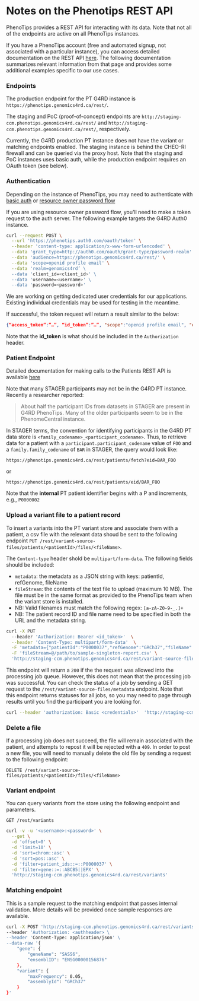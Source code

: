 # Notes on the Phenotips REST API

PhenoTips provides a REST API for interacting with its data. Note that not all of the endpoints are active on all PhenoTips instances.

If you have a PhenoTips account (free and automated signup, not associated with a particular instance), you can access detailed documentation on the REST API [here](https://help.phenotips.com/hc/en-us/articles/360048543632-Variant-Store-Add-on-REST-API). The following documentation summarizes relevant information from that page and provides some additional examples specific to our use cases.

### Endpoints

The production endpoint for the PT G4RD instance is `https://phenotips.genomics4rd.ca/rest/`.

The staging and PoC (proof-of-concept) endpoints are `http://staging-ccm.phenotips.genomics4rd.ca/rest/` and `http://staging-ccm.phenotips.genomics4rd.ca/rest/`, respectively. 

Currently, the G4RD production PT instance does not have the variant or matching endpoints enabled.
The staging instance is behind the CHEO-RI firewall and can be queried via the proxy host. 
Note that the staging and PoC instances uses basic auth, while the production endpoint requires an OAuth token (see below).



### Authentication

Depending on the instance of PhenoTips, you may need to authenticate with [basic auth](https://en.wikipedia.org/wiki/Basic_access_authentication) or [resource owner password flow](https://auth0.com/docs/flows/call-your-api-using-resource-owner-password-flow)

If you are using resource owner password flow, you'll need to make a token request to the auth server. The following example targets the G4RD Auth0 instance.

```bash
curl --request POST \
  --url 'https://phenotips.auth0.com/oauth/token' \
  --header 'content-type: application/x-www-form-urlencoded' \
  --data 'grant_type=http://auth0.com/oauth/grant-type/password-realm' \
  --data 'audience=https://phenotips.genomics4rd.ca/rest/' \
  --data 'scope=openid profile email' \
  --data 'realm=genomics4rd’ \
  --data 'client_id=<client_id>' \
  --data 'username=<username>' \
  --data 'password=<password>'
```

We are working on getting dedicated user credentials for our applications. Existing individual credentials may be used for testing in the meantime.

If successful, the token request will return a result similar to the below:

```json
{“access_token”:”…”, “id_token”:”…”, "scope":"openid profile email", "expires_in":86400, "token_type":"Bearer"}
```

Note that the **id_token** is what should be included in the `Authorization` header.

### Patient Endpoint

Detailed documentation for making calls to the Patients REST API is available [here](https://help.phenotips.com/hc/en-us/articles/360046289011-Patients-REST-API)

Note that many STAGER participants may not be in the G4RD PT instance. Recently a researcher reported:

> About half the participant IDs from datasets in STAGER are present in G4RD PhenoTips. Many of the older participants seem to be in the PhenomeCentral instance.

In STAGER terms, the convention for identifying participants in the G4RD PT data store is `<family_codename>_<participant_codename>`. Thus, to retrieve data for a patient with a `participant.participant_codename` value of `FOO` and a `family.family_codename` of `BAR` in STAGER, the query would look like:

```code
https://phenotips.genomics4rd.ca/rest/patients/fetch?eid=BAR_FOO
```

or

```code
https://phenotips.genomics4rd.ca/rest/patients/eid/BAR_FOO
```

Note that the **internal** PT patient identifier begins with a P and increments, e.g., `P0000002`

### **Upload a variant file to a patient record**

To insert a variants into the PT variant store and associate them with a patient, a csv file with the relevant data shoud be sent to the following endpoint `PUT /rest/variant-source-files/patients/<patientId>/files/<fileName>`.

The `Content-type` header shold be `multipart/form-data`. The following fields should be included:

- `metadata`: the metadata as a JSON string with keys: patientId, refGenome, fileName
- `fileStream`: the contents of the text file to upload (maximum 10 MB). The file must be in the same format as provided to the PhenoTips team when the variant store is installed.
- NB: Valid filenames must match the following regex: `[a-zA-Z0-9-_.]+`
- NB: The patient record ID and file name need to be specified in both the URL and the metadata string.

```bash
curl -X PUT
  --header 'Authorization: Bearer <id_token>'  \
  --header 'Content-Type: multipart/form-data'  \
  -F 'metadata={"patientId":"P0000037","refGenome":"GRCh37","fileName":"sample-singleton-report.csv"}' \
  -F 'fileStream=@/path/to/sample-singleton-report.csv' \
  'http://staging-ccm.phenotips.genomics4rd.ca/rest/variant-source-files/patients/P0000037/files/sample-singleton-report.csv'
```

This endpoint will return a `200` if the the request was allowed into the processing job queue. However, this does not mean that the processing job was successful. You can check the status of a job by sending a GET request to the `/rest/variant-source-files/metadata` endpoint. Note that this endpoint returns statuses for all jobs, so you may need to page through results until you find the participant you are looking for.

```bash
curl --header 'authorization: Basic <credentials>'  'http://staging-ccm.phenotips.genomics4rd.ca/rest/variant-source-files/metadata?patientOffset=25&patientLimit=25'
```

### **Delete a file**

If a processing job does not succeed, the file will remain associated with the patient, and attempts to repost it will be rejected with a `409`. In order to post a new file, you will need to manually delete the old file by sending a request to the following endpoint:

`DELETE /rest/variant-source-files/patients/<patientId>/files/<fileName>`

### **Variant endpoint**

You can query variants from the store using the following endpoint and parameters.

`GET /rest/variants`

```bash
curl -v -u '<username>:<password>' \
  --get \
  -d 'offset=0' \
  -d 'limit=10' \
  -d 'sort=chrom::asc' \
  -d 'sort=pos::asc' \
  -d 'filter=patient_ids::=::P0000037' \
  -d 'filter=gene::=::ABCB5||EPX' \
  'http://staging-ccm.phenotips.genomics4rd.ca/rest/variants'

```

### **Matching endpoint**

This is a sample request to the matching endpoint that passes internal validation. More details will be provided once sample responses are available.

```bash
curl -X POST 'http://staging-ccm.phenotips.genomics4rd.ca/rest/variants/match' --header 'Accept: application/json' \
--header 'Authorization: <authheader> \
--header 'Content-Type: application/json' \
--data-raw '{
    "gene": {
        "geneName": "SASS6",
      	"ensemblID": "ENSG00000156876"
    },
    "variant": {
        "maxFrequency": 0.05,
        "assemblyId": "GRCh37"
    }
}'
```
